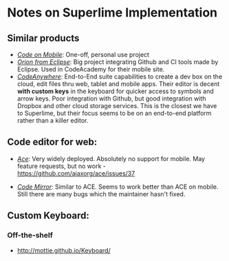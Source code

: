 # Notes on Superlime Implementation

## Similar products

- [_Code on Mobile_](https://github.com/dai-shi/codeonmobile): One-off, personal use project
-  [_Orion from Eclipse_](https://www.eclipse.org/orion/): Big project integrating Github and CI tools made by Eclipse. Used in CodeAcademy for their mobile site.
- [_CodeAnywhere_](https://codeanywhere.com): End-to-End suite capabilities to create a dev box on the cloud, edit files thru web, tablet and mobile apps. Their editor is decent **with custom keys** in the keyboard for quicker access to symbols and arrow keys. Poor integration with Github, but good integration with Dropbox and other cloud storage services. This is the closest we have to Superlime, but their focus seems to be on an end-to-end platform rather than a killer editor.

## Code editor for web:

- [_Ace_](http://ace.c9.io/): Very widely deployed. Absolutely no support for mobile. May feature requests, but no work - https://github.com/ajaxorg/ace/issues/37

- [_Code Mirror_](http://codemirror.net/): Similar to ACE. Seems to work better than ACE on mobile. Still there are many bugs which the maintainer hasn't fixed.

## Custom Keyboard:
### Off-the-shelf

- http://mottie.github.io/Keyboard/
